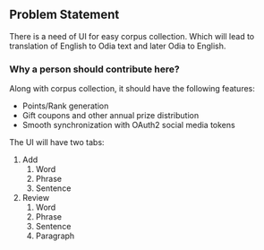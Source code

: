 ## Problem Statement
There is a need of UI for easy corpus collection. Which will lead to translation of English to Odia text and later Odia to English.
### Why a person should contribute here?
Along with corpus collection, it should have the following features:    
- Points/Rank generation
- Gift coupons and other annual prize distribution
- Smooth synchronization with OAuth2 social media tokens

The UI will have two tabs:   
1. Add
   1. Word
   2. Phrase
   3. Sentence
2. Review
   1. Word
   2. Phrase
   3. Sentence
   4. Paragraph 

